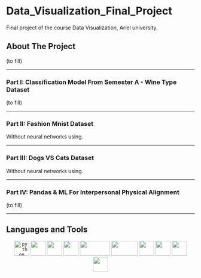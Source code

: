 # Data_Visualization_Final_Project
Final project of the course Data Visualization, Ariel university.

## About The Project

(to fill)

---------

### Part I: Classification Model From Semester A - Wine Type Dataset

(to fill)

---------

### Part II: Fashion Mnist Dataset

Without neural networks using.

---------

### Part III: Dogs VS Cats Dataset

Without neural networks using.

---------

### Part IV: Pandas & ML For Interpersonal Physical Alignment

(to fill)

---------

## Languages and Tools

  <div align="center">
 
 <code><img height="40" src="https://cdn3.iconfinder.com/data/icons/logos-and-brands-adobe/512/267_Python-512.png" alt= "python"/></code> 
 <code><img height="40" src="https://jupyter.org/assets/main-logo.svg"/></code>
 <code><img height="40" src="http://raden.fke.utm.my/_/rsrc/1540088596925/blog/anacondanavigatorlaunchericon/anaconda-icon-1024x1024.png?height=200&width=200"/></code> 
 <code><img height="40" src="https://cdn.worldvectorlogo.com/logos/numpy.svg"/></code>
 <code><img height="40" width="80" src="https://user-images.githubusercontent.com/74299934/124384183-c15bd600-dcd8-11eb-8350-d1980f87b8c8.png"/></code>
 <code><img height="40" width="70" src="https://upload.wikimedia.org/wikipedia/commons/thumb/0/05/Scikit_learn_logo_small.svg/1200px-Scikit_learn_logo_small.svg.png"/></code> 
 <code><img height="40" src="https://upload.wikimedia.org/wikipedia/commons/thumb/0/01/Created_with_Matplotlib-logo.svg/1024px-Created_with_Matplotlib-logo.svg.png"/></code>
 <code><img height="40" src="https://user-images.githubusercontent.com/315810/92161415-9e357100-edfe-11ea-917d-f9e33fd60741.png"></code>
 <code><img height="40" src="https://ia800804.us.archive.org/11/items/github.com-catboost-catboost_-_2017-07-19_01-39-11/cover.jpg"></code>
 <code><img height="40" src="https://user-images.githubusercontent.com/74299934/124384097-80fc5800-dcd8-11eb-9dad-1f1c4bb7805b.png"></code>
  </div>
